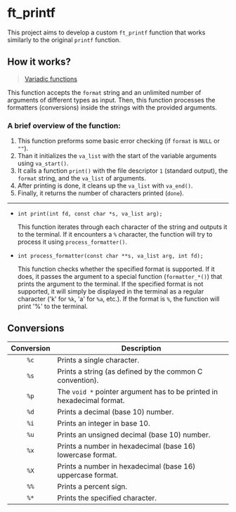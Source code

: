 # ft_printf

This project aims to develop a custom `ft_printf` function that works similarly to the original `printf` function.

## How it works?

> [Variadic functions](https://www.geeksforgeeks.org/variadic-functions-in-c/)

This function accepts the `format` string and an unlimited number of arguments of different types as input. Then, this function processes the formatters (conversions) inside the strings with the provided arguments.

### A brief overview of the function:
1. This function preforms some basic error checking (if `format` is `NULL` or `""`).
2. Than it initializes the `va_list` with the start of the variable arguments using `va_start()`.
3. It calls a function `print()` with the file descriptor `1` (standard output), the `format` string, and the `va_list` of arguments.
5. After printing is done, it cleans up the `va_list` with `va_end()`.
6. Finally, it returns the number of characters printed (`done`).

---

- `int print(int fd, const char *s, va_list arg);`

    This function iterates through each character of the string and outputs it to the terminal. If it encounters a `%` character, the function will try to process it using `process_formatter()`.

- `int process_formatter(const char **s, va_list arg, int fd);`

    This function checks whether the specified format is supported. If it does, it passes the argument to a special function (`formatter_*()`) that prints the argument to the terminal. If the specified format is not supported, it will simply be displayed in the terminal as a regular character ('k' for `%k`, 'a' for `%a`, etc.). If the format is `%`, the function will print '%' to the terminal.

## Conversions


| Conversion | Description 																|
|:----------:|--------------------------------------------------------------------------|
| `%c`       | Prints a single character. 												|
| `%s`       | Prints a string (as defined by the common C convention). 				|
| `%p`       | The `void *` pointer argument has to be printed in hexadecimal format. 	|
| `%d`       | Prints a decimal (base 10) number. 										|
| `%i`       | Prints an integer in base 10. 											|
| `%u`       | Prints an unsigned decimal (base 10) number. 							|
| `%x`       | Prints a number in hexadecimal (base 16) lowercase format. 				|
| `%X`       | Prints a number in hexadecimal (base 16) uppercase format. 				|
| `%%`       | Prints a percent sign. 													|
| `%*`       | Prints the specified character. 											|
